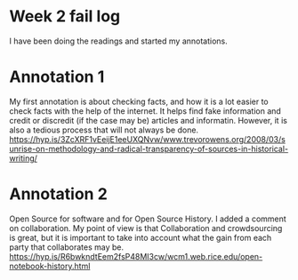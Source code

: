 # Week 2 fail log
I have been doing the readings and started my annotations.

# Annotation 1
My first annotation is about checking facts, and how it is a lot easier to check facts with the help of the internet. It helps find fake information and credit or discredit (if the case may be) articles and informatin. However, it is also a tedious process that will not always be done.
https://hyp.is/3ZcXRF1vEeijE1eeUXQNvw/www.trevorowens.org/2008/03/sunrise-on-methodology-and-radical-transparency-of-sources-in-historical-writing/

# Annotation 2
Open Source for software and for Open Source History. I added a comment on collaboration. My point of view is that Collaboration and crowdsourcing is great, but it is important to take into account what the gain from each party that collaborates may be. https://hyp.is/R6bwkndtEem2fsP48MI3cw/wcm1.web.rice.edu/open-notebook-history.html
